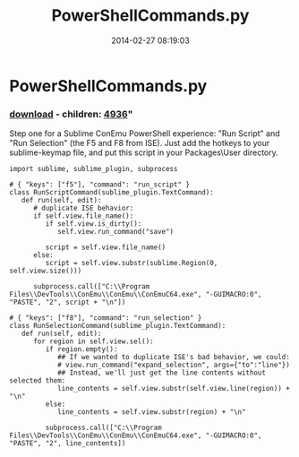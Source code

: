 ﻿---
pid:            4933
parent:         0
children:       4936
poster:         Joel Bennett
title:          PowerShellCommands.py
date:           2014-02-27 08:19:03
format:         posh
---

# PowerShellCommands.py

### [download](4933.ps1) - children: [4936](4936.md)"

Step one for a Sublime ConEmu PowerShell experience: "Run Script" and "Run Selection" (the F5 and F8 from ISE). Just add the hotkeys to your sublime-keymap file, and put this script in your Packages\User directory.

```posh
import sublime, sublime_plugin, subprocess

# { "keys": ["f5"], "command": "run_script" }
class RunScriptCommand(sublime_plugin.TextCommand):
   def run(self, edit):
      # duplicate ISE behavior:          
      if self.view.file_name():
         if self.view.is_dirty():
            self.view.run_command("save")

         script = self.view.file_name()
      else:
         script = self.view.substr(sublime.Region(0, self.view.size()))

      subprocess.call(["C:\\Program Files\\DevTools\\ConEmu\\ConEmu\\ConEmuC64.exe", "-GUIMACRO:0", "PASTE", "2", script + "\n"])

# { "keys": ["f8"], "command": "run_selection" }
class RunSelectionCommand(sublime_plugin.TextCommand):
   def run(self, edit):
      for region in self.view.sel():
         if region.empty():
            ## If we wanted to duplicate ISE's bad behavior, we could:
            # view.run_command("expand_selection", args={"to":"line"})
            ## Instead, we'll just get the line contents without selected them:
            line_contents = self.view.substr(self.view.line(region)) + "\n"
         else:
            line_contents = self.view.substr(region) + "\n"

         subprocess.call(["C:\\Program Files\\DevTools\\ConEmu\\ConEmu\\ConEmuC64.exe", "-GUIMACRO:0", "PASTE", "2", line_contents])
      
```
